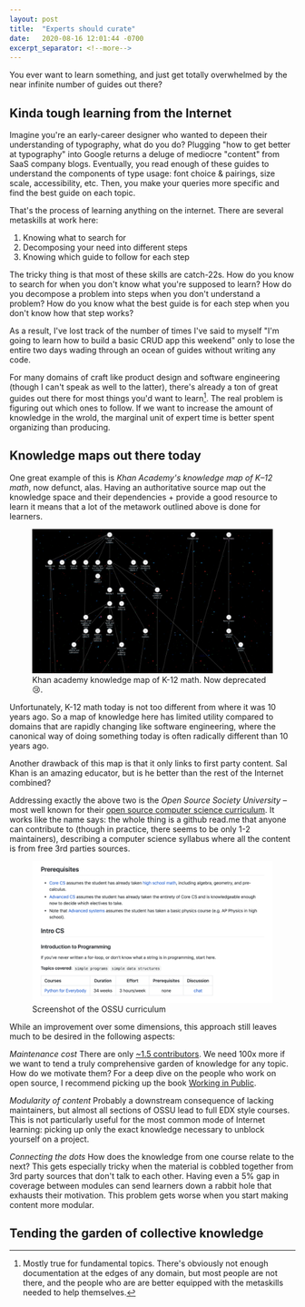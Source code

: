 ```yaml
---
layout: post
title:  "Experts should curate"
date:   2020-08-16 12:01:44 -0700
excerpt_separator: <!--more-->
---
```


You ever want to learn something, and just get totally overwhelmed by the near infinite number of guides out there? <!--more--> 

## Kinda tough learning from the Internet

Imagine you're an early-career designer who wanted to depeen their understanding of typography, what do you do? Plugging "how to get better at typography" into Google returns a deluge of mediocre "content" from SaaS company blogs. Eventually, you read enough of these guides to understand the components of type usage: font choice & pairings, size scale, accessibility, etc. Then, you make your queries more specific and find the best guide on each topic.

That's the process of learning anything on the internet. There are several metaskills at work here:

1. Knowing what to search for
2. Decomposing your need into different steps
2. Knowing which guide to follow for each step

The tricky thing is that most of these skills are catch-22s. How do you know to search for when you don't know what you're supposed to learn? How do you decompose a problem into steps when you don't understand a problem? How do you know what the best guide is for each step when you don't know how that step works?

As a result, I've lost track of the number of times I've said to myself "I'm going to learn how to build a basic CRUD app this weekend" only to lose the entire two days wading through an ocean of guides without writing any code.

For many domains of craft like product design and software engineering (though I can't speak as well to the latter), there's already a ton of great guides out there for most things you'd want to learn[^1]. The real problem is figuring out which ones to follow. If we want to increase the amount of knowledge in the wrold, the marginal unit of expert time is better spent organizing than producing.

## Knowledge maps out there today

One great example of this is *Khan Academy's knowledge map of K–12 math*, now defunct, alas. Having an authoritative source map out the knowledge space and their dependencies + provide a good resource to learn it means that a lot of the metawork outlined above is done for learners.

<figure>
  <img class="blogImage" src="/assets/blogImg/curation/knowledgeMap.png" alt="khan academy knowledge map">
  <figcaption>Khan academy knowledge map of K-12 math. Now deprecated 😢.</figcaption>
</figure>

Unfortunately, K-12 math today is not too different from where it was 10 years ago. So a map of knowledge here has limited utility compared to domains that are rapidly changing like software engineering, where the canonical way of doing something today is often radically different than 10 years ago.

Another drawback of this map is that it only links to first party content. Sal Khan is an amazing educator, but is he better than the rest of the Internet combined?

Addressing exactly the above two is the *Open Source Society University* – most well known for their [open source computer science curriculum][OSSUCS]. It works like the name says: the whole thing is a github read.me that anyone can contribute to (though in practice, there seems to be only 1-2 maintainers), describing a computer science syllabus where all the content is from free 3rd parties sources.

<figure>
  <img class="blogImage" src="/assets/blogImg/curation/ossu.png" alt="OSSU">
  <figcaption>Screenshot of the OSSU curriculum</figcaption>
</figure>

While an improvement over some dimensions, this approach still leaves much to be desired in the following aspects: 

*Maintenance cost* There are only [~1.5 contributors][contributors]. We need 100x more if we want to tend a truly comprehensive garden of knowledge for any topic. How do we motivate them? For a deep dive on the people who work on open source, I recommend picking up the book [Working in Public](https://www.amazon.com/Working-Public-Making-Maintenance-Software/dp/0578675862).

*Modularity of content* Probably a downstream consequence of lacking maintainers, but almost all sections of OSSU lead to full EDX style courses. This is not particularly useful for the most common mode of Internet learning: picking up only the exact knowledge necessary to unblock yourself on a project.

*Connecting the dots* How does the knowledge from one course relate to the next? This gets especially tricky when the material is cobbled together from 3rd party sources that don't talk to each other. Having even a 5% gap in coverage between modules can send learners down a rabbit hole that exhausts their motivation. This problem gets worse when you start making content more modular.

## Tending the garden of collective knowledge


[^1]: Mostly true for fundamental topics. There's obviously not enough documentation at the edges of any domain, but most people are not there, and the people who are are better equipped with the metaskills needed to help themselves.

[OSSUCS]: https://github.com/ossu/computer-science
[contributors]: https://github.com/ossu/computer-science/graphs/contributors